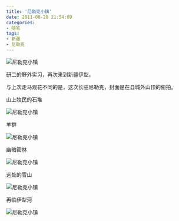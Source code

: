 ```yaml
---
title: '尼勒克小镇'
date: 2011-08-28 21:54:09
categories:
- 随笔
tags:
- 新疆
- 尼勒克
---
```


![尼勒克小镇](/post-images/ni-le-ke-xiao-zhen.jpg)

研二的野外实习，再次来到新疆伊犁。

与上次走马观花不同的是，这次长驻尼勒克，封面是在县城外山顶的俯拍。

<!-- more -->

山上牧民的石堆

![尼勒克小镇](/post-images/1562507854659.jpg)

羊群

![尼勒克小镇](/post-images/1562507871238.jpg)

幽暗密林

![尼勒克小镇](/post-images/1562507880887.jpg)

远处的雪山

![尼勒克小镇](/post-images/1562507892785.jpg)

再临伊犁河

![尼勒克小镇](/post-images/1562507912211.jpg)
